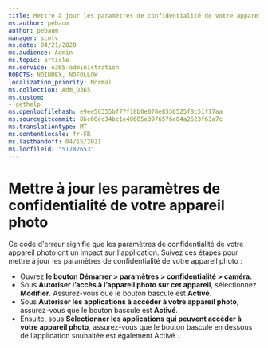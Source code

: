 ```yaml
---
title: Mettre à jour les paramètres de confidentialité de votre appareil photo
ms.author: pebaum
author: pebaum
manager: scotv
ms.date: 04/21/2020
ms.audience: Admin
ms.topic: article
ms.service: o365-administration
ROBOTS: NOINDEX, NOFOLLOW
localization_priority: Normal
ms.collection: Adm_O365
ms.custom:
- gethelp
ms.openlocfilehash: e9ee56355bf77f18b0e078e8536525f8c51f17aa
ms.sourcegitcommit: 8bc60ec34bc1e40685e3976576e04a2623f63a7c
ms.translationtype: MT
ms.contentlocale: fr-FR
ms.lasthandoff: 04/15/2021
ms.locfileid: "51782653"
---
```

# <a name="update-your-cameras-privacy-settings"></a>Mettre à jour les paramètres de confidentialité de votre appareil photo

Ce code d'erreur signifie que les paramètres de confidentialité de votre appareil photo ont un impact sur l'application. Suivez ces étapes pour mettre à jour les paramètres de confidentialité de votre appareil photo :

- Ouvrez **le bouton Démarrer > paramètres > confidentialité > caméra.**
- Sous **Autoriser l’accès à l’appareil photo sur cet appareil**, sélectionnez **Modifier**. Assurez-vous que le bouton bascule est **Activé**.
- Sous **Autoriser les applications à accéder à votre appareil photo**, assurez-vous que le bouton bascule est **Activé**.
- Ensuite, sous **Sélectionner les applications qui peuvent accéder à votre appareil photo**, assurez-vous que le bouton bascule en dessous de l’application souhaitée est également Activé .
